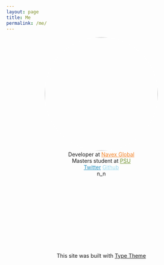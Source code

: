 ```yaml
---
layout: page
title: Me
permalink: /me/
---
```


<style>
.me-avatar {
    margin-left: auto;
    margin-right: auto;
    display: block;
    width: 300px;
    height: 300px;
    border-radius: 150px;
    -webkit-border-radius: 150px;
    -moz-border-radius: 150px;
    border-color: white;
    border-style: solid;
    border-width: 0.5px;
}
.me-description {
    width: 400px;
    text-align: center;
    margin-left: auto;
    margin-right: auto;
}
.me-legal {
	padding-top: 200px;
    width: 300px;
    text-align: center;
    margin-left: auto;
    margin-right: auto;
}
</style>

<img class="me-avatar" src="https://c1.staticflickr.com/7/6040/6281830826_0fdaccdd8a_b.jpg" alt=""/>

<div class="me-description">
  Developer at <a style="color:#f37f21" href="http://www.navexglobal.com/en-us">Navex Global</a><br />
  Masters student at <a style="color:#6e902a" href="https://www.pdx.edu/cecs/">PSU</a> <br />
  <a style="color:#2290bf" href="https://www.twitter.com/garrisonlj">Twitter</a>
  <a style="color:#9cdaef" href="https://www.github.com/garrisonj">Github</a> <br/>
  n_n
</div>

<div class="me-legal">
   This site was built with <a href="http://rohanchandra.github.io/project/type/">Type Theme</a>
</div>
